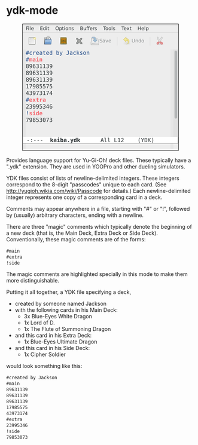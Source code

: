 # ydk-mode

<p align="center">
  <img alt="Screenshot of a YDK file with syntax highlighting." src="screenshot.png" title="Screenshot">
</p>

Provides language support for Yu-Gi-Oh! deck files.  These typically have a
".ydk" extension.  They are used in YGOPro and other dueling simulators.

YDK files consist of lists of newline-delimited integers.  These integers
correspond to the 8-digit "passcodes" unique to each card. (See
http://yugioh.wikia.com/wiki/Passcode for details.)  Each newline-delimited
integer represents one copy of a corresponding card in a deck.

Comments may appear anywhere in a file, starting with "#" or "!", followed by
(usually) arbitrary characters, ending with a newline.

There are three "magic" comments which typically denote the beginning of a
new deck (that is, the Main Deck, Extra Deck or Side Deck).  Conventionally,
these magic comments are of the forms:

    #main
    #extra
    !side

The magic comments are highlighted specially in this mode to make them more
distinguishable.

Putting it all together, a YDK file specifying a deck,

- created by someone named Jackson
- with the following cards in his Main Deck:
  - 3x Blue-Eyes White Dragon
  - 1x Lord of D.
  - 1x The Flute of Summoning Dragon
- and this card in his Extra Deck:
  - 1x Blue-Eyes Ultimate Dragon
- and this card in his Side Deck:
  - 1x Cipher Soldier

would look something like this:

    #created by Jackson
    #main
    89631139
    89631139
    89631139
    17985575
    43973174
    #extra
    23995346
    !side
    79853073
